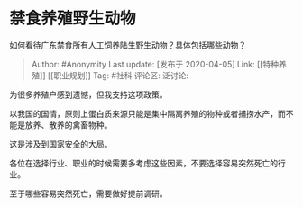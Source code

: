 # 禁食养殖野生动物
[如何看待广东禁食所有人工饲养陆生野生动物？具体包括哪些动物？](https://www.zhihu.com/question/384234831/answer/1130602785)

> Author: #Anonymity
> Last update: [发布于 2020-04-05]
> Link: [[特种养殖]] [[职业规划]]
> Tag: #社科
> 评论区:
> 泛讨论:

为很多养殖户感到遗憾，但我支持这项政策。

以我国的国情，原则上蛋白质来源只能是集中隔离养殖的物种或者捕捞水产，而不能是放养、散养的禽畜物种。

这是涉及到国家安全的大局。

各位在选择行业、职业的时候需要多考虑这些因素，不要选择容易突然死亡的行业。

至于哪些容易突然死亡，需要做好提前调研。
